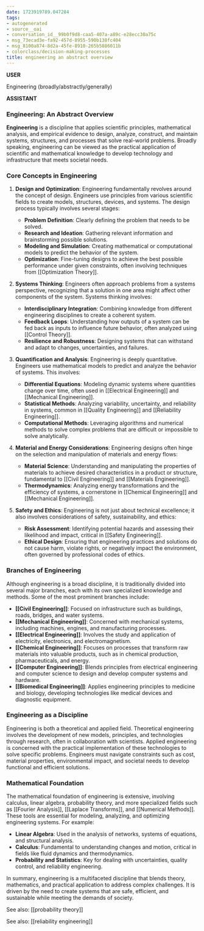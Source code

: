 ```yaml
---
date: 1723919789.047284
tags:
- autogenerated
- source__oai
- conversation_id__99b0f9d8-caa5-407a-a89c-e28ecc30a75c
- msg_73ecad3e-fa92-457d-8955-590b138fc404
- msg_8100a874-8d2a-45fe-8910-265b5886011b
- colorclass/decision-making-processes
title: engineering an abstract overview
---
```


**USER**

Engineering (broadly/abstractly/generally)


**ASSISTANT**

### Engineering: An Abstract Overview

**Engineering** is a discipline that applies scientific principles, mathematical analysis, and empirical evidence to design, analyze, construct, and maintain systems, structures, and processes that solve real-world problems. Broadly speaking, engineering can be viewed as the practical application of scientific and mathematical knowledge to develop technology and infrastructure that meets societal needs.

### Core Concepts in Engineering

1. **Design and Optimization**: 
   Engineering fundamentally revolves around the concept of design. Engineers use principles from various scientific fields to create models, structures, devices, and systems. The design process typically involves several stages:
   - **Problem Definition**: Clearly defining the problem that needs to be solved.
   - **Research and Ideation**: Gathering relevant information and brainstorming possible solutions.
   - **Modeling and Simulation**: Creating mathematical or computational models to predict the behavior of the system.
   - **Optimization**: Fine-tuning designs to achieve the best possible performance under given constraints, often involving techniques from [[Optimization Theory]].

2. **Systems Thinking**: 
   Engineers often approach problems from a systems perspective, recognizing that a solution in one area might affect other components of the system. Systems thinking involves:
   - **Interdisciplinary Integration**: Combining knowledge from different engineering disciplines to create a coherent system.
   - **Feedback Loops**: Understanding how outputs of a system can be fed back as inputs to influence future behavior, often analyzed using [[Control Theory]].
   - **Resilience and Robustness**: Designing systems that can withstand and adapt to changes, uncertainties, and failures.

3. **Quantification and Analysis**: 
   Engineering is deeply quantitative. Engineers use mathematical models to predict and analyze the behavior of systems. This involves:
   - **Differential Equations**: Modeling dynamic systems where quantities change over time, often used in [[Electrical Engineering]] and [[Mechanical Engineering]].
   - **Statistical Methods**: Analyzing variability, uncertainty, and reliability in systems, common in [[Quality Engineering]] and [[Reliability Engineering]].
   - **Computational Methods**: Leveraging algorithms and numerical methods to solve complex problems that are difficult or impossible to solve analytically.

4. **Material and Energy Considerations**: 
   Engineering designs often hinge on the selection and manipulation of materials and energy flows:
   - **Material Science**: Understanding and manipulating the properties of materials to achieve desired characteristics in a product or structure, fundamental to [[Civil Engineering]] and [[Materials Engineering]].
   - **Thermodynamics**: Analyzing energy transformations and the efficiency of systems, a cornerstone in [[Chemical Engineering]] and [[Mechanical Engineering]].

5. **Safety and Ethics**: 
   Engineering is not just about technical excellence; it also involves considerations of safety, sustainability, and ethics:
   - **Risk Assessment**: Identifying potential hazards and assessing their likelihood and impact, critical in [[Safety Engineering]].
   - **Ethical Design**: Ensuring that engineering practices and solutions do not cause harm, violate rights, or negatively impact the environment, often governed by professional codes of ethics.

### Branches of Engineering

Although engineering is a broad discipline, it is traditionally divided into several major branches, each with its own specialized knowledge and methods. Some of the most prominent branches include:

- **[[Civil Engineering]]**: Focused on infrastructure such as buildings, roads, bridges, and water systems.
- **[[Mechanical Engineering]]**: Concerned with mechanical systems, including machines, engines, and manufacturing processes.
- **[[Electrical Engineering]]**: Involves the study and application of electricity, electronics, and electromagnetism.
- **[[Chemical Engineering]]**: Focuses on processes that transform raw materials into valuable products, such as in chemical production, pharmaceuticals, and energy.
- **[[Computer Engineering]]**: Blends principles from electrical engineering and computer science to design and develop computer systems and hardware.
- **[[Biomedical Engineering]]**: Applies engineering principles to medicine and biology, developing technologies like medical devices and diagnostic equipment.

### Engineering as a Discipline

Engineering is both a theoretical and applied field. Theoretical engineering involves the development of new models, principles, and technologies through research, often in collaboration with scientists. Applied engineering is concerned with the practical implementation of these technologies to solve specific problems. Engineers must navigate constraints such as cost, material properties, environmental impact, and societal needs to develop functional and efficient solutions.

### Mathematical Foundation

The mathematical foundation of engineering is extensive, involving calculus, linear algebra, probability theory, and more specialized fields such as [[Fourier Analysis]], [[Laplace Transforms]], and [[Numerical Methods]]. These tools are essential for modeling, analyzing, and optimizing engineering systems. For example:

- **Linear Algebra**: Used in the analysis of networks, systems of equations, and structural analysis.
- **Calculus**: Fundamental to understanding changes and motion, critical in fields like fluid dynamics and thermodynamics.
- **Probability and Statistics**: Key for dealing with uncertainties, quality control, and reliability engineering.

In summary, engineering is a multifaceted discipline that blends theory, mathematics, and practical application to address complex challenges. It is driven by the need to create systems that are safe, efficient, and sustainable while meeting the demands of society.

See also: [[probability theory]]


See also: [[reliability engineering]]